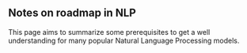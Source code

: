 Notes on roadmap in NLP
---


This page aims to summarize some prerequisites to get a well understanding for many popular Natural Language Processing models. 

